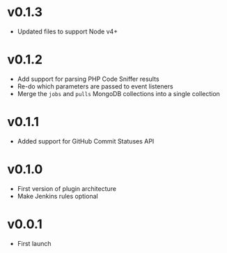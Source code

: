v0.1.3
=====
* Updated files to support Node v4+

v0.1.2
=====
* Add support for parsing PHP Code Sniffer results
* Re-do which parameters are passed to event listeners
* Merge the `jobs` and `pulls` MongoDB collections into a single collection

v0.1.1
=====
* Added support for GitHub Commit Statuses API

v0.1.0
=====
* First version of plugin architecture
* Make Jenkins rules optional

v0.0.1
=====
* First launch
